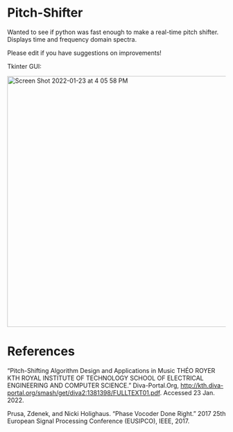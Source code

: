 # Pitch-Shifter
Wanted to see if python was fast enough to make a real-time pitch shifter. Displays time and frequency domain spectra.  

Please edit if you have suggestions on improvements!

Tkinter GUI:

<img width="578" alt="Screen Shot 2022-01-23 at 4 05 58 PM" src="https://user-images.githubusercontent.com/69221376/150697996-267fdfbd-f8cc-44ee-8d59-bf6636fd4b58.png">



# References

“Pitch-Shifting Algorithm Design and Applications in Music THÉO ROYER KTH ROYAL INSTITUTE OF TECHNOLOGY SCHOOL OF ELECTRICAL ENGINEERING AND COMPUTER SCIENCE.” Diva-Portal.Org, http://kth.diva-portal.org/smash/get/diva2:1381398/FULLTEXT01.pdf. Accessed 23 Jan. 2022.

Prusa, Zdenek, and Nicki Holighaus. “Phase Vocoder Done Right.” 2017 25th European Signal Processing Conference (EUSIPCO), IEEE, 2017.
